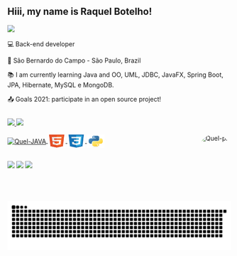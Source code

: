 ## Hiii, my name is Raquel Botelho!

![](https://komarev.com/ghpvc/?username=RaquelBotelhoof&color=blueviolet)  

💻 Back-end developer

🏡 São Bernardo do Campo - São Paulo, Brazil

📚 I am currently learning Java and OO, UML, JDBC, JavaFX, Spring Boot, JPA, Hibernate, MySQL e MongoDB.

📤 Goals 2021: participate in an open source project!

 ##
 
<div>
  <a href="https://github.com/RaquelBotelhoof">
  <img height="180em" src="https://github-readme-stats.vercel.app/api?username=RaquelBotelhoof&show_icons=true&theme=dracula&include_all_commits=true&count_private=true"/>
  <img height="180em" src="https://github-readme-stats.vercel.app/api/top-langs/?username=RaquelBotelhoof&layout=compact&langs_count=7&theme=dracula"/>
</div>
<div style="display: inline_block"><br>
  <img align="center" alt="Quel-JAVA" height="30" width="40"src="https://cdn.jsdelivr.net/gh/devicons/devicon/icons/java/java-original.svg"> 
  <img align="center" alt="Quel-HTML" height="30" width="40" src="https://raw.githubusercontent.com/devicons/devicon/master/icons/html5/html5-original.svg">
  <img align="center" alt="Quel-CSS" height="30" width="40" src="https://raw.githubusercontent.com/devicons/devicon/master/icons/css3/css3-original.svg">
  <img align="center" alt="Quel-Python" height="30" width="40" src="https://raw.githubusercontent.com/devicons/devicon/master/icons/python/python-original.svg">
  <img align="right" alt="Quel-pic" height="150" style="border-radius:50px;" src="https://i.picasion.com/pic91/4ab76b47d805d9967c6ae0a3b5c75fc8.gif">
</div>
  
##
  
<div>
  <a href="https://www.instagram.com/raquel_botelhoof/" target="_blank"><img src="https://img.shields.io/badge/-Instagram-%23E4405F?style=for-the-badge&logo=instagram&logoColor=white" target="_blank"></a>
  <a href = "mailto:raquel.botelhoof@gmail.com"><img src="https://img.shields.io/badge/-Gmail-%23333?style=for-the-badge&logo=gmail&logoColor=white" target="_blank"></a>
  <a href="https://www.linkedin.com/in/raquel-botelho-2a0ab816a/" target="_blank"><img src="https://img.shields.io/badge/-LinkedIn-%230077B5?style=for-the-badge&logo=linkedin&logoColor=white" target="_blank"></a> 
  </div>
  
   ![Snake animation](https://github.com/RaquelBotelhoof/RaquelBotelhoof/blob/output/github-contribution-grid-snake.svg)
</div>

